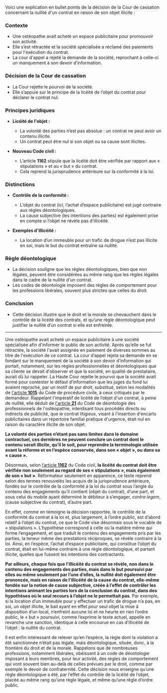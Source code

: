 Voici une explication en bullet points de la décision de la Cour de cassation concernant la nullité d'un contrat en raison de son objet illicite :

### Contexte
- Une ostéopathe avait acheté un espace publicitaire pour promouvoir son activité.
- Elle s’est rétractée et la société spécialisée a réclamé des paiements pour l'exécution du contrat.
- La cour d'appel a rejeté la demande de la société, reprochant à celle-ci un manquement à son devoir d’information.

### Décision de la Cour de cassation
- La Cour rejette le pourvoi de la société.
- Elle s’appuie sur le principe de la licéité de l’objet du contrat pour déclarer le contrat nul.

### Principes juridiques
- **Licéité de l'objet :**
  - La volonté des parties n’est pas absolue : un contrat ne peut avoir un contenu illicite.
  - Un contrat peut être nul si son objet ou sa cause sont illicites.
  
- **Nouveau Code civil :**
  - L’article **1162** stipule que la licéité doit être vérifiée par rapport aux « stipulations » et au « but » du contrat.
  - Cela reprend la jurisprudence antérieure sur la conformité à la loi.

### Distinctions
- **Contrôle de la conformité :**
  - L’objet du contrat (ici, l’achat d’espace publicitaire) est jugé contraire aux règles déontologiques.
  - La cause subjective (les intentions des parties) est également prise en compte si l’objet ne révèle pas d’illicéité.

- **Exemples d'illicéité :**
  - La location d’un immeuble pour un trafic de drogue n’est pas illicite en soi, mais le but du contrat entraîne sa nullité.
  
### Règle déontologique
- La décision souligne que les règles déontologiques, bien que non légales, peuvent être considérées au même rang que les règles légales dans le cadre de la nullité d'un contrat.
- Les codes de déontologie imposent des règles de comportement pour les professions libérales, souvent plus strictes que celles du droit.

### Conclusion
- Cette décision illustre que le droit et la morale se chevauchent dans le contrôle de la licéité des contrats, et qu’une règle déontologique peut justifier la nullité d’un contrat si elle est enfreinte.

---
Une ostéopathe avait acheté un espace publicitaire à une société spécialisée afin d'informer le public de son activité. Après qu’elle se fut rétractée, la société l'avait assignée en paiement de diverses sommes au titre de l'exécution de ce contrat. La cour d’appel rejeta sa demande en se fondant sur le manquement de la société à son devoir d’information qui portait, notamment, sur les règles professionnelles et déontologiques que sa cliente se devait d'observer et que la société, en qualité de prestataire, aurait dû lui rappeler. La Haute Cour rejette le pourvoi que la société avait formé pour contester le défaut d’information que les juges du fond lui avaient reproché, par un motif de pur droit, substitué, selon les modalités de [l'article **1015**](https://www.dalloz-avocats.fr/documentation/Document?id=NCPC&scrll=NCPC007014) du Code de procédure civile, à ceux critiqués par le demandeur. Rappelant l’impératif de licéité de l’objet d'un contrat, à peine de nullité, elle déduit de [l'article **21**](https://www.afosteo.org/wp-content/uploads/2014/10/Code-de-deontologie-des-Osteopathes.pdf) du Code de déontologie des professionnels de l'ostéopathie, interdisant tous procédés directs ou indirects de publicité, que le contrat litigieux, visant à l'insertion d'encarts publicitaires dans un répertoire familial pratique d'urgence, était nul en raison du caractère illicite de son objet.

**La volonté des parties n’étant pas sans limites dans le domaine contractuel, ces dernières ne peuvent conclure un contrat dont le contenu serait illicite, qu’il le soit, pour reprendre la terminologie utilisée avant la réforme et en l’espèce conservée, dans son « objet », ou dans sa « cause ».** 

Désormais, selon [l’article **1162**](https://www.dalloz-avocats.fr/documentation/Document?id=CCIV&scrll=CCIV172870) du Code civil, **la licéité du contrat doit être vérifiée non seulement au regard de ses « stipulations », mais également de son « but »**. Réformateur seulement en apparence, ce texte reprend selon des termes renouvelés les acquis de la jurisprudence antérieure, fondés sur le contrôle de la conformité à la loi du contrat sous l’angle du contenu des engagements qu’il contient (objet du contrat), d’une part, et sous celui du mobile ayant déterminé le débiteur à s’engager, _contra legem_, (cause subjective du contrat), d’autre part.

En effet, comme en témoigne la décision rapportée, le contrôle de la conformité du contrat à la loi et, plus largement, à l’ordre public, est d’abord relatif à l’objet du contrat, ce que le Code vise désormais sous le vocable de « stipulations ». L’hypothèse correspond à celle où la matière même qui forme l’engagement, et que traduit le contenu des engagements pris par les parties, la teneur même des prestations réciproques, se révèle contraire à la loi. Ainsi, en l’espèce, l’achat d’espace publicitaire, qui constitue l’objet du contrat, était en lui-même contraire à une règle déontologique, et partant illicite, quelles que fussent les intentions des contractants. 

**Par ailleurs, chaque fois que l’illicéité du contrat se révèle, non dans le contenu des engagements des parties, mais dans le but poursuivi par elles ou même seulement par l’une d’elles, la nullité doit également être prononcée, mais en raison de l’illicéité de la cause du contrat, elle-même fondée sur la notion de cause subjective, créée à l’effet de contrôler les intentions animant les parties lors de la conclusion du contrat, dans des hypothèses où le seul recours à l’objet ne le permettait pas**. Par exemple, si la location d’un immeuble pour y effectuer un trafic de drogue n’a pas, en soi, un objet illicite, le bail ayant en effet pour seul objet la mise à disposition d’un local, n’enfreint aucune loi et ne heurte en rien l’ordre public, le « but » poursuivi, comme l’exprime le texte actuel, appelle en revanche une sanction, identique à celle encourue en cas d’illicéité de l’objet : la nullité du contrat.

Il est enfin intéressant de relever qu’en l’espèce, la règle dont la violation a été sanctionnée n’était pas légale, mais déontologique, située, donc, à la frontière du droit et de la morale. Rappelons que de nombreuses professions, notamment libérales, obéissent à un code de déontologie imposant à leurs membres, pour leur activité, des règles de comportement qui vont souvent bien au-delà de celles prévues par le droit, comme par exemple le devoir de confraternité. Cette décision nous enseigne qu’une règle déontologique a été, par l’effet du contrôle de la licéité de l’objet, placée au même rang qu’une règle légale, et même qu’une règle d’ordre public.